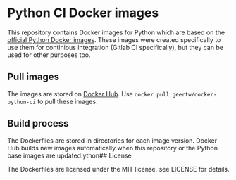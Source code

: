 # Python CI Docker images

This repository contains Docker images for Python which are based on the [official Python Docker images](https://hub.docker.com/r/_/python/). These images were created specifically to use them for continious integration (Gitlab CI specifically), but they can be used for other purposes too.

## Pull images

The images are stored on [Docker Hub](https://hub.docker.com/r/geertw/docker-python-ci/). Use `docker pull geertw/docker-python-ci` to pull these images.

## Build process

The Dockerfiles are stored in directories for each image version. Docker Hub builds new images automatically when this repository or the Python base images are updated.ython## License

The Dockerfiles are licensed under the MIT license, see LICENSE for details.

